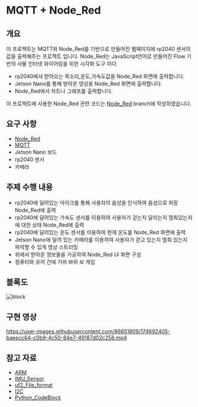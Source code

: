 
# MQTT + Node_Red

## 개요
이 프로젝트는 MQTT와 Node_Red를 기반으로 만들어진 웹페이지에 rp2040 센서의 값을 출력해주는 프로젝트 입니다.
Node_Red는 JavaScript언어로 만들어진 Flow 기반의 사물 인터넷 와이어링을 위한 시각화 도구 이다.

* rp2040에서 받아오는 목소리,온도,가속도값을 Node_Red 화면에 출력합니다.
* Jetson Nano를 통해 받아온 영상을 Node_Red 화면에 출력합니다.
* Node_Red에서 차트나 그래프를 출력합니다.

이 프로젝트에 사용한 Node_Red 관련 코드는 [Node_Red](https://github.com/Jangseokcheon/EmbeddedSystem/tree/Node_Red) branch에 작성하였습니다.

## 요구 사항
* [Node_Red](https://github.com/Jangseokcheon/EmbeddedSystem/tree/Node_Red)
* [MQTT](https://medium.com/@jspark141515/mqtt%EB%9E%80-314472c246ee)
* Jetson Nano 보드
* rp2040 센서
* 카메라

## 주제 수행 내용
* rp2040에 달려있는 마이크를 통해 사용자의 음성을 인식하여 음성으로 파장 Node_Red에 출력
* rp2040에 달려있는 가속도 센서를 이용하여 사용자가 걷는지 달리는지 멈춰있는지에 대한 상태 Node_Red에 출력
* rp2040에 달려있는 온도 센서를 이용하여 현재 온도를 Node_Red 화면에 출력
* Jetson Nano에 달려 있는 카메라를 이용하여 사용자가 걷고 있는지 멈춰 있는지 파악할 수 있게 영상 스트리밍
* 위에서 받아온 정보들을 가공하여 Node_Red Ui 화면 구성
* 컴퓨터와 유저 간에 가위 바위 보 게임

## 블록도
![block](https://user-images.githubusercontent.com/86651809/174974424-52cc92fc-a383-409d-a5a4-bd8c8ffff832.PNG)

## 구현 영상
https://user-images.githubusercontent.com/86651809/174692405-baeecc64-c0b9-4c50-84e7-49187d02c258.mp4

## 참고 자료
* [ARM](https://survivalking.tistory.com/49)
* [IMU_Sensor](https://m.blog.naver.com/PostView.naver?blogId=hs929kr&logNo=221794948258&categoryNo=10&proxyReferer=)
* [uf2_File_format](https://github.com/microsoft/uf2)
* [I2C](https://mickael-k.tistory.com/184)
* [Python_CodeBlock](https://dojang.io/mod/page/view.php?id=1196)
